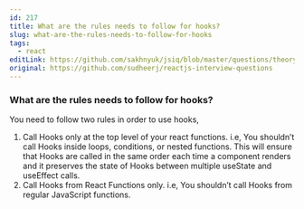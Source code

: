 ```yaml
---
id: 217
title: What are the rules needs to follow for hooks?
slug: what-are-the-rules-needs-to-follow-for-hooks
tags:
  - react
editLink: https://github.com/sakhnyuk/jsiq/blob/master/questions/theory/react/217.md
original: https://github.com/sudheerj/reactjs-interview-questions
---
```


### What are the rules needs to follow for hooks?

You need to follow two rules in order to use hooks,

1. Call Hooks only at the top level of your react functions. i.e, You shouldn’t call Hooks inside loops, conditions, or nested functions. This will ensure that Hooks are called in the same order each time a component renders and it preserves the state of Hooks between multiple useState and useEffect calls.
2. Call Hooks from React Functions only. i.e, You shouldn’t call Hooks from regular JavaScript functions.